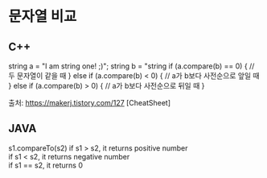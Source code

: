 # 문자열 비교
## C++
string a = "I am string one! ;)"; 
string b = "string if (a.compare(b) == 0) 
{ // 두 문자열이 같을 때 
} else if (a.compare(b) < 0) { 
// a가 b보다 사전순으로 앞일 때 
} else if (a.compare(b) > 0) { 
// a가 b보다 사전순으로 뒤일 때 
}

출처: https://makerj.tistory.com/127 [CheatSheet]

## JAVA
s1.compareTo(s2)
if s1 > s2, it returns positive number  
if s1 < s2, it returns negative number  
if s1 == s2, it returns 0  
